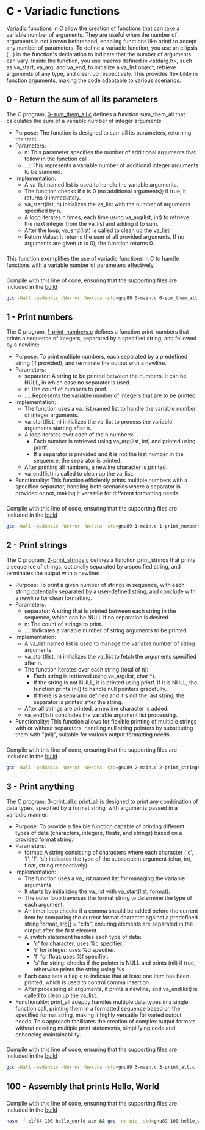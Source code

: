 # C - Variadic functions
Variadic functions in C allow the creation of functions that can take a variable number of arguments. They are useful when the number of arguments is not known beforehand, enabling functions like printf to accept any number of parameters. To define a variadic function, you use an ellipsis (...) in the function's declaration to indicate that the number of arguments can vary. Inside the function, you use macros defined in <stdarg.h>, such as va\_start, va\_arg, and va\_end, to initialize a va\_list object, retrieve arguments of any type, and clean up respectively. This provides flexibility in function arguments, making the code adaptable to various scenarios.

## 0 - Return the sum of all its parameters

The C program, [0-sum\_them\_all.c](https://github.com/amirasabdu/holbertonschool-low_level_programming/blob/main/variadic_functions/0-sum_them_all.c) defines a function sum\_them\_all that calculates the sum of a variable number of integer arguments:

- Purpose: The function is designed to sum all its parameters, returning the total.
- Parameters:
	- n: This parameter specifies the number of additional arguments that follow in the function call.
	- ...: This represents a variable number of additional integer arguments to be summed.
- Implementation:
	- A va\_list named list is used to handle the variable arguments.
	- The function checks if n is 0 (no additional arguments); if true, it returns 0 immediately.
	- va\_start(list, n) initializes the va\_list with the number of arguments specified by n.
	- A loop iterates n times, each time using va\_arg(list, int) to retrieve the next integer from the va\_list and adding it to sum.
	- After the loop, va\_end(list) is called to clean up the va\_list.
	- Return Value: It returns the sum of all provided arguments. If no arguments are given (n is 0), the function returns 0.
###
This function exemplifies the use of variadic functions in C to handle functions with a variable number of parameters effectively.
###
Compile with this line of code, ensuring that the supporting files are included in the [build](https://github.com/amirasabdu/holbertonschool-low_level_programming/tree/main/variadic_functions/build)
```sh
gcc -Wall -pedantic -Werror -Wextra -std=gnu89 0-main.c 0-sum_them_all.c -o a
```
## 1 - Print numbers
The C program, [1-print\_numbers.c](https://github.com/amirasabdu/holbertonschool-low_level_programming/blob/main/variadic_functions/1-print_numbers.c) defines a function print\_numbers that prints a sequence of integers, separated by a specified string, and followed by a newline:
- Purpose: To print multiple numbers, each separated by a predefined string (if provided), and terminate the output with a newline.
- Parameters:
	- separator: A string to be printed between the numbers. It can be NULL, in which case no separator is used.
	- n: The count of numbers to print.
	- ...: Represents the variable number of integers that are to be printed.
- Implementation:
	- The function uses a va\_list named list to handle the variable number of integer arguments.
	- va\_start(list, n) initializes the va\_list to process the variable arguments starting after n.
	- A loop iterates over each of the n numbers:
		- Each number is retrieved using va\_arg(list, int) and printed using printf.
		- If a separator is provided and it is not the last number in the sequence, the separator is printed.
	- After printing all numbers, a newline character is printed.
	- va\_end(list) is called to clean up the va\_list.
- Functionality: This function efficiently prints multiple numbers with a specified separator, handling both scenarios where a separator is provided or not, making it versatile for different formatting needs.
###
Compile with this line of code, ensuring that the supporting files are included in the [build](https://github.com/amirasabdu/holbertonschool-low_level_programming/tree/main/variadic_functions/build)
```sh
gcc -Wall -pedantic -Werror -Wextra -std=gnu89 1-main.c 1-print_numbers.c -o b
```
## 2 - Print strings
The C program, [2-print\_strings.c](https://github.com/amirasabdu/holbertonschool-low_level_programming/blob/main/variadic_functions/2-print_strings.c) defines a function print\_strings that prints a sequence of strings, optionally separated by a specified string, and terminates the output with a newline:
- Purpose: To print a given number of strings in sequence, with each string potentially separated by a user-defined string, and conclude with a newline for clean formatting.
- Parameters:
	- separator: A string that is printed between each string in the sequence, which can be NULL if no separation is desired.
	- n: The count of strings to print.
	- ...: Indicates a variable number of string arguments to be printed.
- Implementation:
	- A va\_list named list is used to manage the variable number of string arguments.
	- va\_start(list, n) initializes the va\_list to fetch the arguments specified after n.
	- The function iterates over each string (total of n):
		- Each string is retrieved using va_arg(list, char *).
		- If the string is not NULL, it is printed using printf. If it is NULL, the function prints (nil) to handle null pointers gracefully.
		- If there is a separator defined and it's not the last string, the separator is printed after the string.
	- After all strings are printed, a newline character is added.
	- va\_end(list) concludes the variable argument list processing.
- Functionality: This function allows for flexible printing of multiple strings with or without separators, handling null string pointers by substituting them with "(nil)", suitable for various output formatting needs.
###
Compile with this line of code, ensuring that the supporting files are included in the [build](https://github.com/amirasabdu/holbertonschool-low_level_programming/tree/main/variadic_functions/build)
```sh
gcc -Wall -pedantic -Werror -Wextra -std=gnu89 2-main.c 2-print_strings.c -o c
```
## 3 - Print anything
The C program, [3-print\_all.c](https://github.com/amirasabdu/holbertonschool-low_level_programming/blob/main/variadic_functions/3-print_all.c) print\_all is designed to print any combination of data types, specified by a format string, with arguments passed in a variadic manner:
- Purpose: To provide a flexible function capable of printing different types of data (characters, integers, floats, and strings) based on a provided format string.
- Parameters:
	- format: A string consisting of characters where each character ('c', 'i', 'f', 's') indicates the type of the subsequent argument (char, int, float, string respectively).
- Implementation:
	- The function uses a va\_list named list for managing the variable arguments.
	- It starts by initializing the va\_list with va\_start(list, format).
	- The outer loop traverses the format string to determine the type of each argument.
	- An inner loop checks if a comma should be added before the current item by comparing the current format character against a predefined string format\_arg[] = "cifs", ensuring elements are separated in the output after the first element.
	- A switch statement handles each type of data:
		- 'c' for character: uses %c specifier.
		- 'i' for integer: uses %d specifier.
		- 'f' for float: uses %f specifier.
		- 's' for string: checks if the pointer is NULL and prints (nil) if true, otherwise prints the string using %s.
	- Each case sets a flag c to indicate that at least one item has been printed, which is used to control comma insertion.
	- After processing all arguments, it prints a newline, and va\_end(list) is called to clean up the va\_list.
- Functionality: print\_all adeptly handles multiple data types in a single function call, printing them in a formatted sequence based on the specified format string, making it highly versatile for varied output needs. This approach facilitates the creation of complex output formats without needing multiple print statements, simplifying code and enhancing maintainability.
###
Compile with this line of code, ensuring that the supporting files are included in the [build](https://github.com/amirasabdu/holbertonschool-low_level_programming/tree/main/variadic_functions/build)
```sh
gcc -Wall -pedantic -Werror -Wextra -std=gnu89 3-main.c 3-print_all.c -o d
```

## 100 - Assembly that prints Hello, World

###
Compile with this line of code, ensuring that the supporting files are included in the [build](https://github.com/amirasabdu/holbertonschool-low_level_programming/tree/main/variadic_functions/build)
```sh
nasm -f elf64 100-hello_world.asm && gcc -no-pie -std=gnu89 100-hello_world.o -o hello
```
